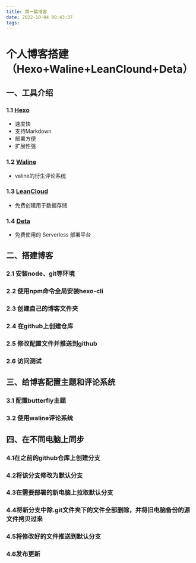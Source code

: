```yaml
---
title: 第一篇博客
date: 2022-10-04 00:43:37
tags:
---
```

# 个人博客搭建（Hexo+Waline+LeanClound+Deta）
##  一、工具介绍
### 1.1 [Hexo](https://hexo.io/zh-cn/index.html)
* 速度快
* 支持Markdown
* 部署方便
* 扩展性强

### 1.2 [Waline](https://waline.js.org/)
* valine的衍生评论系统

### 1.3 [LeanCloud](https://console.leancloud.app/register)
* 免费创建用于数据存储

### 1.4 [Deta](https://web.deta.sh/home/)
* 免费使用的 Serverless 部署平台

## 二、搭建博客
### 2.1 安装node、git等环境
### 2.2 使用npm命令全局安装hexo-cli
### 2.3 创建自己的博客文件夹
### 2.4 在github上创建仓库
### 2.5 修改配置文件并推送到github
### 2.6 访问测试

## 三、给博客配置主题和评论系统
### 3.1 配置butterfly主题
### 3.2 使用waline评论系统

## 四、在不同电脑上同步
### 4.1在之前的github仓库上创建分支
### 4.2将该分支修改为默认分支
### 4.3在需要部署的新电脑上拉取默认分支
### 4.4将新分支中除.git文件夹下的文件全部删除，并将旧电脑备份的源文件拷贝过来
### 4.5将修改好的文件推送到默认分支
### 4.6发布更新



